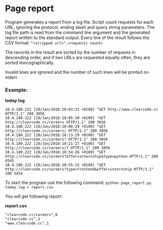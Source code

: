 # Page report
Program generates a report from a log file. Script count requests
for each URL, ignoring the protocol, ending slash and query string parameters. The log file path is read from 
the command line argument and the generated report written to the standard output. 
Every line of the result follows the CSV format:
```"<stripped url>",<requests count>```

The records in the result are sorted by the number of requests in descending order, and if two
URLs are requested equally often, they are sorted lexicographically.

Invalid lines are ignored and the number of such lines will be printed on stderr.

### Example:

**today.log**
```10.4.180.222 [28/Jan/2018:10:02:32 +0100] "GET http://clearcode.cc / HTTP/1.1" 200 1080
10.4.180.222 [28/Jan/2018:10:03:31 +0100] "GET http://www.clearcode.cc HTTP/1.1" 200 3056
10.4.180.222 [28/Jan/2018:10:05:30 +0100] "GET http://clearcode.cc/careers HTTP/1.1" 200 3056
10.4.180.222 [28/Jan/2018:10:08:29 +0100] "GET http://clearcode.cc/careers/ HTTP/1.1" 200 3056
10.4.180.222 [28/Jan/2018:10:13:29 +0100] "GET http://clearcode.cc/careers? HTTP/1.1" 200 3056
10.4.180.222 [28/Jan/2018:10:21:27 +0100] "GET http://clearcode.cc/careers/? HTTP/1.1" 200 3056
10.4.180.222 [28/Jan/2018:10:34:26 +0100] "GET http://clearcode.cc/careers?offer=internship&type=python HTTP/1.1" 200 4545
10.4.180.222 [28/Jan/2018:10:55:25 +0100] "GET http://clearcode.cc/careers?type=frontend&offer=internship HTTP/1.1" 200 5454
```

To start the program use the following command:
```python page_report.py today.log > report.csv```

You will get following report:

**report.csv**
```
"clearcode.cc/careers",6
"clearcode.cc",1
"www.clearcode.cc",1
```
